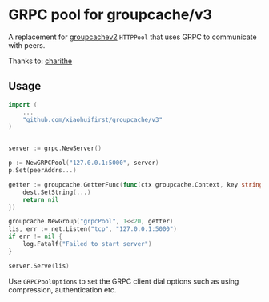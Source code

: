 GRPC pool for groupcache/v3
===========================

A replacement for [groupcachev2](https://github.com/mailgun/groupcache) `HTTPPool` that uses GRPC to communicate with peers.

Thanks to:
[charithe](https://github.com/charithe/gcgrpcpool)

Usage
-----

```go
import (
	...
    "github.com/xiaohuifirst/groupcache/v3"
)


server := grpc.NewServer()

p := NewGRPCPool("127.0.0.1:5000", server)
p.Set(peerAddrs...)

getter := groupcache.GetterFunc(func(ctx groupcache.Context, key string, dest groupcache.Sink) error {
	dest.SetString(...)
	return nil
})

groupcache.NewGroup("grpcPool", 1<<20, getter)
lis, err := net.Listen("tcp", "127.0.0.1:5000")
if err != nil {
	log.Fatalf("Failed to start server")
}

server.Serve(lis)
```

Use `GRPCPoolOptions` to set the GRPC client dial options such as using compression, authentication etc.

